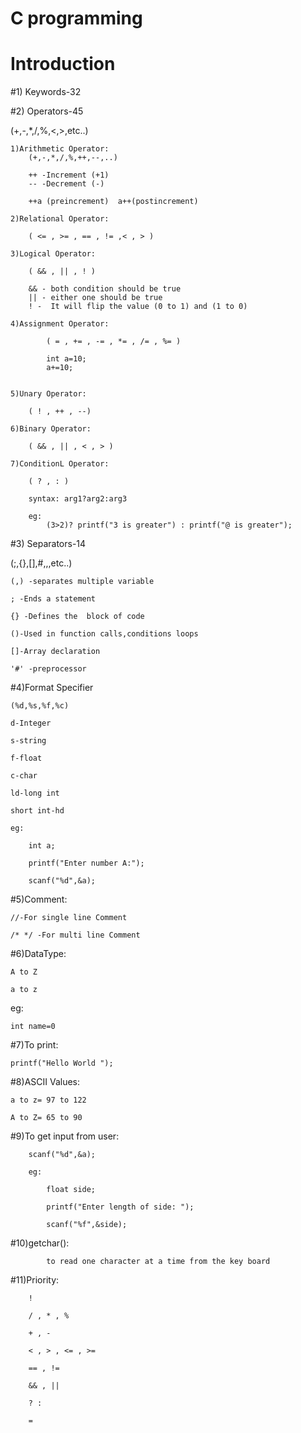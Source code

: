# C programming

# Introduction
#1) Keywords-32

#2) Operators-45 

   (+,-,*,/,%,<,>,etc..)

    1)Arithmetic Operator:
        (+,-,*,/,%,++,--,..)

        ++ -Increment (+1)
        -- -Decrement (-)

        ++a (preincrement)  a++(postincrement)

    2)Relational Operator:

        ( <= , >= , == , != ,< , > )

    3)Logical Operator:

        ( && , || , ! )

        && - both condition should be true
        || - either one should be true
        ! -  It will flip the value (0 to 1) and (1 to 0)

    4)Assignment Operator:

            ( = , += , -= , *= , /= , %= )
            
            int a=10;
            a+=10;

    
    5)Unary Operator:

        ( ! , ++ , --)

    6)Binary Operator:

        ( && , || , < , > )

    7)ConditionL Operator:

        ( ? , : )

        syntax: arg1?arg2:arg3

        eg:
            (3>2)? printf("3 is greater") : printf("@ is greater");




#3) Separators-14 

(;,{},[],#,,,etc..)

    (,) -separates multiple variable

    ; -Ends a statement

    {} -Defines the  block of code

    ()-Used in function calls,conditions loops

    []-Array declaration

    '#' -preprocessor

#4)Format Specifier 

    (%d,%s,%f,%c)

    d-Integer

    s-string

    f-float

    c-char

    ld-long int

    short int-hd

    eg:

        int a;

        printf("Enter number A:");

        scanf("%d",&a);


#5)Comment:

    //-For single line Comment

    /* */ -For multi line Comment

#6)DataType:

    A to Z

    a to z

  eg:

    int name=0

#7)To print:

    printf("Hello World ");

#8)ASCII Values:

    a to z= 97 to 122

    A to Z= 65 to 90

#9)To get input from user:

        scanf("%d",&a);

        eg:

            float side;

            printf("Enter length of side: ");

            scanf("%f",&side);



#10)getchar():

            to read one character at a time from the key board
            

#11)Priority:

        !

        / , * , %

        + , -

        < , > , <= , >=

        == , !=

        && , ||

        ? :
        
        =

